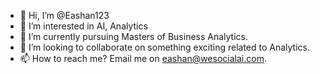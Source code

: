 - 👋 Hi, I’m @Eashan123
- 👀 I’m interested in AI, Analytics
- 🌱 I’m currently pursuing Masters of Business Analytics.
- 💞️ I’m looking to collaborate on something exciting related to Analytics.
- 📫 How to reach me? Email me on eashan@wesocialai.com.

<!---
Eashan123/Eashan123 is a ✨ special ✨ repository because its `README.md` (this file) appears on your GitHub profile.
You can click the Preview link to take a look at your changes.
--->
